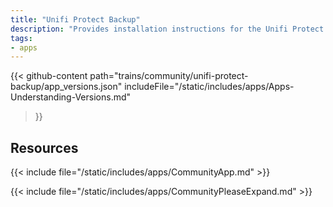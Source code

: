 ```yaml
---
title: "Unifi Protect Backup"
description: "Provides installation instructions for the Unifi Protect Backup application in TrueNAS."
tags:
- apps
---
```


{{< github-content 
    path="trains/community/unifi-protect-backup/app_versions.json"
	includeFile="/static/includes/apps/Apps-Understanding-Versions.md"
>}}

## Resources

{{< include file="/static/includes/apps/CommunityApp.md" >}}

{{< include file="/static/includes/apps/CommunityPleaseExpand.md" >}}

<!--
<div class="docs-sections">

{{< doc-card title="<appname> Deployments" link="/resources/"
descr="How to deploy and configure the <appname> app." >}}

</div>
-->

